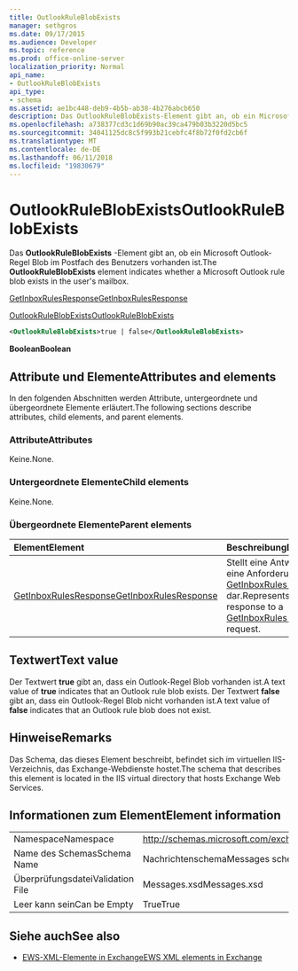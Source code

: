 ```yaml
---
title: OutlookRuleBlobExists
manager: sethgros
ms.date: 09/17/2015
ms.audience: Developer
ms.topic: reference
ms.prod: office-online-server
localization_priority: Normal
api_name:
- OutlookRuleBlobExists
api_type:
- schema
ms.assetid: ae1bc448-deb9-4b5b-ab38-4b276abcb650
description: Das OutlookRuleBlobExists-Element gibt an, ob ein Microsoft Outlook-Regel Blob im Postfach des Benutzers vorhanden ist.
ms.openlocfilehash: a738377cd3c1d69b90ac39ca479b03b3220d5bc5
ms.sourcegitcommit: 34041125dc8c5f993b21cebfc4f8b72f0fd2cb6f
ms.translationtype: MT
ms.contentlocale: de-DE
ms.lasthandoff: 06/11/2018
ms.locfileid: "19830679"
---
```

# <a name="outlookruleblobexists"></a><span data-ttu-id="530fb-103">OutlookRuleBlobExists</span><span class="sxs-lookup"><span data-stu-id="530fb-103">OutlookRuleBlobExists</span></span>

<span data-ttu-id="530fb-104">Das **OutlookRuleBlobExists** -Element gibt an, ob ein Microsoft Outlook-Regel Blob im Postfach des Benutzers vorhanden ist.</span><span class="sxs-lookup"><span data-stu-id="530fb-104">The **OutlookRuleBlobExists** element indicates whether a Microsoft Outlook rule blob exists in the user's mailbox.</span></span> 
  
[<span data-ttu-id="530fb-105">GetInboxRulesResponse</span><span class="sxs-lookup"><span data-stu-id="530fb-105">GetInboxRulesResponse</span></span>](getinboxrulesresponse.md)
  
[<span data-ttu-id="530fb-106">OutlookRuleBlobExists</span><span class="sxs-lookup"><span data-stu-id="530fb-106">OutlookRuleBlobExists</span></span>](outlookruleblobexists.md)
  
```XML
<OutlookRuleBlobExists>true | false</OutlookRuleBlobExists>
```

 <span data-ttu-id="530fb-107">**Boolean**</span><span class="sxs-lookup"><span data-stu-id="530fb-107">**Boolean**</span></span>
## <a name="attributes-and-elements"></a><span data-ttu-id="530fb-108">Attribute und Elemente</span><span class="sxs-lookup"><span data-stu-id="530fb-108">Attributes and elements</span></span>

<span data-ttu-id="530fb-109">In den folgenden Abschnitten werden Attribute, untergeordnete und übergeordnete Elemente erläutert.</span><span class="sxs-lookup"><span data-stu-id="530fb-109">The following sections describe attributes, child elements, and parent elements.</span></span>
  
### <a name="attributes"></a><span data-ttu-id="530fb-110">Attribute</span><span class="sxs-lookup"><span data-stu-id="530fb-110">Attributes</span></span>

<span data-ttu-id="530fb-111">Keine.</span><span class="sxs-lookup"><span data-stu-id="530fb-111">None.</span></span>
  
### <a name="child-elements"></a><span data-ttu-id="530fb-112">Untergeordnete Elemente</span><span class="sxs-lookup"><span data-stu-id="530fb-112">Child elements</span></span>

<span data-ttu-id="530fb-113">Keine.</span><span class="sxs-lookup"><span data-stu-id="530fb-113">None.</span></span>
  
### <a name="parent-elements"></a><span data-ttu-id="530fb-114">Übergeordnete Elemente</span><span class="sxs-lookup"><span data-stu-id="530fb-114">Parent elements</span></span>

|<span data-ttu-id="530fb-115">**Element**</span><span class="sxs-lookup"><span data-stu-id="530fb-115">**Element**</span></span>|<span data-ttu-id="530fb-116">**Beschreibung**</span><span class="sxs-lookup"><span data-stu-id="530fb-116">**Description**</span></span>|
|:-----|:-----|
|[<span data-ttu-id="530fb-117">GetInboxRulesResponse</span><span class="sxs-lookup"><span data-stu-id="530fb-117">GetInboxRulesResponse</span></span>](getinboxrulesresponse.md) <br/> |<span data-ttu-id="530fb-118">Stellt eine Antwort auf eine Anforderung [GetInboxRules Vorgang](getinboxrules-operation.md) dar.</span><span class="sxs-lookup"><span data-stu-id="530fb-118">Represents a response to a [GetInboxRules operation](getinboxrules-operation.md) request.</span></span>  <br/> |
   
## <a name="text-value"></a><span data-ttu-id="530fb-119">Textwert</span><span class="sxs-lookup"><span data-stu-id="530fb-119">Text value</span></span>

<span data-ttu-id="530fb-120">Der Textwert **true** gibt an, dass ein Outlook-Regel Blob vorhanden ist.</span><span class="sxs-lookup"><span data-stu-id="530fb-120">A text value of **true** indicates that an Outlook rule blob exists.</span></span> <span data-ttu-id="530fb-121">Der Textwert **false** gibt an, dass ein Outlook-Regel Blob nicht vorhanden ist.</span><span class="sxs-lookup"><span data-stu-id="530fb-121">A text value of **false** indicates that an Outlook rule blob does not exist.</span></span> 
  
## <a name="remarks"></a><span data-ttu-id="530fb-122">Hinweise</span><span class="sxs-lookup"><span data-stu-id="530fb-122">Remarks</span></span>

<span data-ttu-id="530fb-123">Das Schema, das dieses Element beschreibt, befindet sich im virtuellen IIS-Verzeichnis, das Exchange-Webdienste hostet.</span><span class="sxs-lookup"><span data-stu-id="530fb-123">The schema that describes this element is located in the IIS virtual directory that hosts Exchange Web Services.</span></span>
  
## <a name="element-information"></a><span data-ttu-id="530fb-124">Informationen zum Element</span><span class="sxs-lookup"><span data-stu-id="530fb-124">Element information</span></span>

|||
|:-----|:-----|
|<span data-ttu-id="530fb-125">Namespace</span><span class="sxs-lookup"><span data-stu-id="530fb-125">Namespace</span></span>  <br/> |http://schemas.microsoft.com/exchange/services/2006/messages  <br/> |
|<span data-ttu-id="530fb-126">Name des Schemas</span><span class="sxs-lookup"><span data-stu-id="530fb-126">Schema Name</span></span>  <br/> |<span data-ttu-id="530fb-127">Nachrichtenschema</span><span class="sxs-lookup"><span data-stu-id="530fb-127">Messages schema</span></span>  <br/> |
|<span data-ttu-id="530fb-128">Überprüfungsdatei</span><span class="sxs-lookup"><span data-stu-id="530fb-128">Validation File</span></span>  <br/> |<span data-ttu-id="530fb-129">Messages.xsd</span><span class="sxs-lookup"><span data-stu-id="530fb-129">Messages.xsd</span></span>  <br/> |
|<span data-ttu-id="530fb-130">Leer kann sein</span><span class="sxs-lookup"><span data-stu-id="530fb-130">Can be Empty</span></span>  <br/> |<span data-ttu-id="530fb-131">True</span><span class="sxs-lookup"><span data-stu-id="530fb-131">True</span></span>  <br/> |
   
## <a name="see-also"></a><span data-ttu-id="530fb-132">Siehe auch</span><span class="sxs-lookup"><span data-stu-id="530fb-132">See also</span></span>



- [<span data-ttu-id="530fb-133">EWS-XML-Elemente in Exchange</span><span class="sxs-lookup"><span data-stu-id="530fb-133">EWS XML elements in Exchange</span></span>](ews-xml-elements-in-exchange.md)

